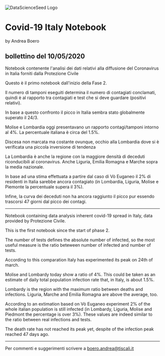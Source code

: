 ![DataScienceSeed Logo](http://www.datascienceseed.com/wp-content/uploads/2018/02/dsst.jpg)

# Covid-19 Italy Notebook
by Andrea Boero
## bollettino del 10/05/2020
Notebook contenente l'analisi dei dati relativi alla diffusione del Coronavirus in Italia forniti dalla Protezione Civile 

Questo è il primo notebook dall'inizio della Fase 2.

Il numero di tamponi eseguiti determina il numero di contagiati conclamati, quindi è al rapporto tra contagiati e test che si deve guardare (positivi relativi).

In base a questo confronto il picco in Italia sembra stato globalmente superato il 24/3. 

Molise e Lombardia oggi presentavano un rapporto contagi/tamponi intorno al 4%. La percentuale italiana è circa del 1.5%. 

Discesa non marcata ma costante ovunque, occhio alla Lombardia dove si è verificata una piccola inversione di tendenza

La Lombardia è anche la regione con la maggiore densità di deceduti riconducibili al coronavirus. Anche Liguria, Emilia Romagna e Marche sopra la media nazionale. 

In base ad una stima effettuata a partire dal caso di Vò Euganeo il 2% di residenti in Italia sarebbe ancora contagiato (in Lombardia, Liguria, Molise e Piemonte la percentuale supera il 3%).

Infine, la curva dei deceduti non ha ancora raggiunto il picco pur essendo trascorsi 47 giorni dal picco dei contagi.

--------------------------------------------------

Notebook containing data analysis inherent covid-19 spread in Italy, data provided by Protezione Civile.

This is the first notebook since the start of phase 2.

The number of tests defines the absolute number of infected, so the most useful measure is the ratio beteween number of infected and number of tests.

According to this comparation Italy has experimented its peak on 24th of march.

Molise and Lombardy today show a ratio of 4%. This could be taken as an estimate of daily total population infection rate that, in Italy, is about 1.5%. 

Lombardy is the region with the maximum ratio between deaths and infections. Liguria, Marche and Emilia Romagna are above the average, too.

According to an extimation based on Vò Euganeo experiment 2% of the whole italian population is still infected (in Lombardy, Liguria, Molise and Piedmont the percentage is over 3%). These values are indeed similar to the ratio between real infections and tests.

The death rate has not reached its peak yet, despite of the infection peak reached 47 days ago.

--------------------------------------------------

Per commenti e suggerimenti scrivere a boero.andrea@tiscali.it
